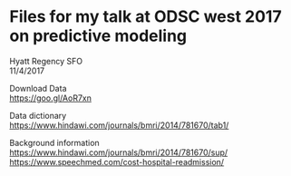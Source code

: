 # Files for my talk at ODSC west 2017 on predictive modeling
Hyatt Regency SFO<br>
11/4/2017<br>

Download Data<br> 
https://goo.gl/AoR7xn

Data dictionary<br>
https://www.hindawi.com/journals/bmri/2014/781670/tab1/

Background information<br>
https://www.hindawi.com/journals/bmri/2014/781670/sup/<br>
https://www.speechmed.com/cost-hospital-readmission/



